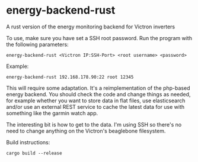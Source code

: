 # energy-backend-rust
 A rust version of the energy monitoring backend for Victron inverters

To use, make sure you have set a SSH root password.
Run the program with the following parameters:

```
energy-backend-rust <Victron IP:SSH-Port> <root username> <password>
```

Example: 

```
energy-backend-rust 192.168.178.90:22 root 12345
```

This will require some adaptation. It's a reimplementation of the php-based energy backend. You should check the code and change things as needed, for example whether you want to store data in flat files, use elasticsearch and/or use an external REST service to cache the latest data for use with something like the garmin watch app.

The interesting bit is how to get to the data. I'm using SSH so there's no need to change anything on the Victron's beaglebone filesystem.

Build instructions:

```
cargo build --release
```
